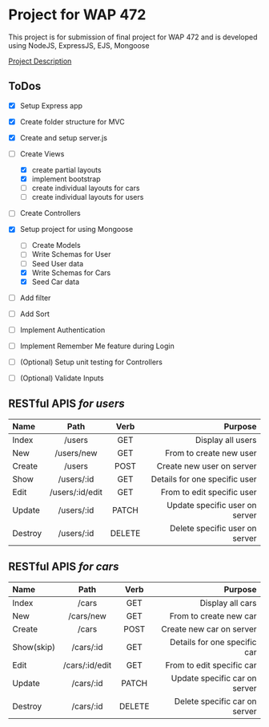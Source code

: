 # Project for WAP 472

This project is for submission of final project for WAP 472 and is developed using NodeJS, ExpressJS, EJS, Mongoose

[Project Description](Project.pdf)

## ToDos
- [x] Setup Express app
- [x] Create folder structure for MVC
- [x] Create and setup server.js
- [ ] Create Views
    - [X] create partial layouts
    - [x] implement bootstrap
    - [ ] create individual layouts for cars
    - [ ] create individual layouts for users
- [ ] Create Controllers
- [x] Setup project for using Mongoose
    - [ ] Create Models
    - [ ] Write Schemas for User
    - [ ] Seed User data
    - [x] Write Schemas for Cars
    - [x] Seed Car data
- [ ] Add filter 
- [ ] Add Sort
- [ ] Implement Authentication 
- [ ] Implement Remember Me feature during Login
- [ ] (Optional) Setup unit testing for Controllers
- [ ] (Optional) Validate Inputs 


## RESTful APIS ***for users***

| Name    |      Path      |  Verb  |                       Purpose |
| :------ | :------------: | :----: | ----------------------------: |
| Index   |     /users      |  GET   |              Display all users |
| New     |   /users/new    |  GET   |        From to create new user |
| Create  |     /users      |  POST  |      Create new user on server |
| Show    |   /users/:id    |  GET   |  Details for one specific user |
| Edit    | /users/:id/edit |  GET   |     From to edit specific user |
| Update  |   /users/:id    | PATCH  | Update specific user on server |
| Destroy |   /users/:id    | DELETE | Delete specific user on server |


## RESTful APIS ***for cars***

| Name    |      Path      |  Verb  |                       Purpose |
| :------ | :------------: | :----: | ----------------------------: |
| Index   |     /cars      |  GET   |              Display all cars |
| New     |   /cars/new    |  GET   |        From to create new car |
| Create  |     /cars      |  POST  |      Create new car on server |
| Show(skip)    |   /cars/:id    |  GET   |  Details for one specific car |
| Edit    | /cars/:id/edit |  GET   |     From to edit specific car |
| Update  |   /cars/:id    | PATCH  | Update specific car on server |
| Destroy |   /cars/:id    | DELETE | Delete specific car on server |



